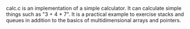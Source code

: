 calc.c is an implementation of a simple calculator. It can
calculate simple things such as "3 + 4 * 7". It is a practical
example to exercise stacks and queues in addition to the basics 
of multidimensional arrays and pointers.
